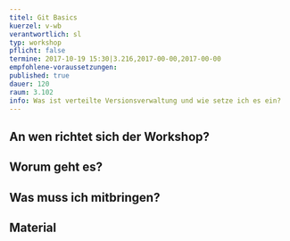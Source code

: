 ```yaml
---
titel: Git Basics
kuerzel: v-wb
verantwortlich: sl
typ: workshop
pflicht: false
termine: 2017-10-19 15:30|3.216,2017-00-00,2017-00-00
empfohlene-voraussetzungen: 
published: true
dauer: 120
raum: 3.102
info: Was ist verteilte Versionsverwaltung und wie setze ich es ein?
---
```


## An wen richtet sich der Workshop?

## Worum geht es?

## Was muss ich mitbringen?

## Material
